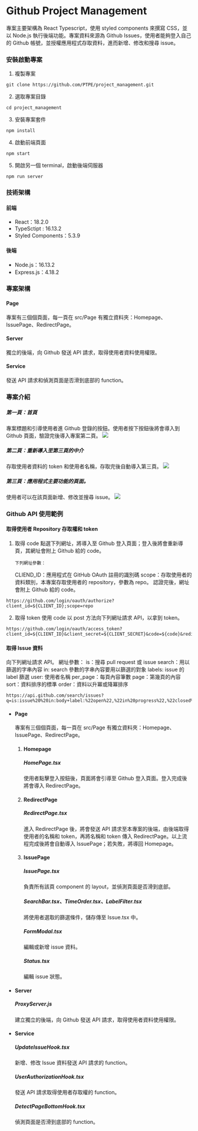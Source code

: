 # Github Project Management

專案主要架構為 React Typescript，使用 styled components 來撰寫 CSS，並以 Node.js 執行後端功能。專案資料來源為 Github Issues，使用者能夠登入自己的 Github 帳號，並授權應用程式存取資料，進而新增、修改和搜尋 issue。

### 安裝啟動專案

1. 複製專案

```shell
git clone https://github.com/PTPE/project_management.git
```

2. 選取專案目錄

```shell
cd project_management
```

3. 安裝專案套件

```shell
npm install
```

4. 啟動前端頁面

```shell
npm start
```

5. 開啟另一個 terminal，啟動後端伺服器

```shell
npm run server
```

### 技術架構

#### 前端

- React：18.2.0
- TypeSctipt : 16.13.2
- Styled Components：5.3.9

#### 後端

- Node.js：16.13.2
- Express.js：4.18.2

### 專案架構

#### Page

專案有三個個頁面，每一頁在 src/Page 有獨立資料夾：Homepage、IssuePage、RedirectPage。

#### Server

獨立的後端，向 Github 發送 API 請求，取得使用者資料使用權限。

#### Service

發送 API 請求和偵測頁面是否滑到底部的 function。

### 專案介紹

##### 第一頁：首頁

專案標題和引導使用者進 Github 登錄的按鈕。使用者按下按鈕後將會導入到 Github 頁面，驗證完後導入專案第二頁。
![](https://i.imgur.com/k8S0p8X.png)

##### 第二頁：重新導入至第三頁的中介

存取使用者資料的 token 和使用者名稱，存取完後自動導入第三頁。
![](https://i.imgur.com/zh1RYz4.png)

##### 第三頁：應用程式主要功能的頁面。

使用者可以在該頁面新增、修改並搜尋 issue。
![](https://i.imgur.com/gAwUq5d.png)

### Github API 使用範例

#### 取得使用者 Repository 存取權和 token

1.  取得 code
    點選下列網址，將導入至 Github 登入頁面；登入後將會重新導頁，其網址會附上 Github 給的 code。

        下列網址參數：

    CLIEND_ID：應用程式在 GitHub OAuth 註冊的識別碼
    scope：存取使用者的資料類別，本專案存取使用者的 repository，參數為 repo。
    認證完後，網址會附上 Github 給的 code。

```
https://github.com/login/oauth/authorize?client_id=${CLIENT_ID};scope=repo
```

2. 取得 token
   使用 code 以 post 方法向下列網址請求 API，以拿到 token。

```
https://github.com/login/oauth/access_token?client_id=${CLIENT_ID}&client_secret=${CLIENT_SECRET}&code=${code}&redirect_uri=http://localhost:3000/redirect
```

#### 取得 Issue 資料

向下列網址請求 API。
網址參數：
is：搜尋 pull request 或 issue
search：用以篩選的字串內容
in: search 參數的字串內容要用以篩選的對象
labels: issue 的 label 篩選
user: 使用者名稱
per_page：每頁內容筆數
page：第幾頁的內容
sort：資料排序的標準
order：資料以升冪或降冪排序

```
https://api.github.com/search/issues?q=is:issue%20%20in:body+label:%22open%22,%22in%20progress%22,%22closed%22%20user:PTPE&per_page=10&page=1&order=desc
```

- #### Page

  專案有三個個頁面，每一頁在 src/Page 有獨立資料夾：Homepage、IssuePage、RedirectPage。

  1. #### Homepage
     ##### HomePage.tsx
     使用者點擊登入按鈕後，頁面將會引導至 Github 登入頁面。登入完成後將會導入 RedirectPage。
  2. #### RedirectPage
     ##### RedirectPage.tsx
     進入 RedirectPage 後，將會發送 API 請求至本專案的後端，由後端取得使用者的名稱和 token，再將名稱和 token 傳入 RedirectPage。以上流程完成後將會自動導入 IssuePage；若失敗，將導回 Homepage。
  3. #### IssuePage
     ##### IssuePage.tsx
     負責所有該頁 component 的 layout，並偵測頁面是否滑到底部。
     ##### SearchBar.tsx、TimeOrder.tsx、LabelFilter.tsx
     將使用者選取的篩選條件，儲存傳至 Issue.tsx 中。
     ##### FormModal.tsx
     編輯或新增 issue 資料。
     ##### Status.tsx
     編輯 issue 狀態。

- #### Server
  ##### ProxyServer.js
  建立獨立的後端，向 Github 發送 API 請求，取得使用者資料使用權限。
- #### Service
  ##### UpdateIssueHook.tsx
  新增、修改 Issue 資料發送 API 請求的 function。
  ##### UserAuthorizationHook.tsx
  發送 API 請求取得使用者存取權的 function。
  ##### DetectPageBottomHook.tsx
  偵測頁面是否滑到底部的 function。

